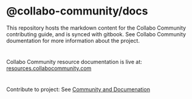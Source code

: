 # @collabo-community/docs
This repository hosts the markdown content for the Collabo Community contributing guide, and is synced with gitbook. See Collabo Community doumentation for more information about the project.

#
Collabo Community resource documentation is live at: [resources.collabocommunity.com](https://resources.collabocommunity.com)

#

Contribute to project: See [Community and Documenation](https://resources.collabocommunity.com/p/vmg4PL1ozeI435/Community-and-Documentation)
